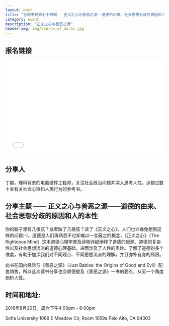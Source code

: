 ```yaml
---
layout: post
title: "谷雨书苑第七十四期 - 正义之心与善恶之源——道德的由来、社会思想分歧的原因和人的本性 by Yi Ding"
category: event
description: "正义之心与善恶之源"
header-img: img/source_of_moral.jpg
---
```


## 报名链接
<div style="width:100%; text-align:left;" ><iframe src="//eventbrite.com/tickets-external?eid=27104532386&ref=etckt" frameborder="0" height="300" width="100%" vspace="0" hspace="0" marginheight="5" marginwidth="5" scrolling="auto" allowtransparency="true"></iframe></div>

## 分享人
丁毅，理科背景的电脑硬件工程师，关注社会政治问题并深入思考人性，涉猎过数十本有关社会心理和人类行为的参考书。

## 分享主题 —— 正义之心与善恶之源——道德的由来、社会思想分歧的原因和人的本性

你的脑子里有几根弦？或者缺了几根弦？读了《正义之心》，人们也许难免想到这样的问题:-)。道德是人们再熟悉不过却难以一言蔽之的概念，《正义之心》（The Righteous Mind）这本道德心理学普及读物详细阐释了道德的起源、道德的复杂性以及社会思想流派的道德心理基础，进而涉及了人性的奥妙。了解了道德的多个维度，有助于加深我们对不同观点、不同思想流派的理解，并且弥补自身的局限。
 
此书在国内经常与《善恶之源》（Just Babies: the Origins of Good and Evil）配套销售，所以这次读书分享也会顺便提及《善恶之源》一书的要点，从另一个角度剖析人性。 

## 时间和地址:
2016年8月20日，周六下午4:00pm - 6:00pm

Sofia University 1069 E Meadow Cir, Room 1059a Palo Alto, CA 94303
